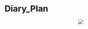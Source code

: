 # Diary_Plan

<div align="center">
  <img src="image/Diary01.PNG>
<div>
<div align="center">
  <img src="image/Diary02.PNG>
<div>
